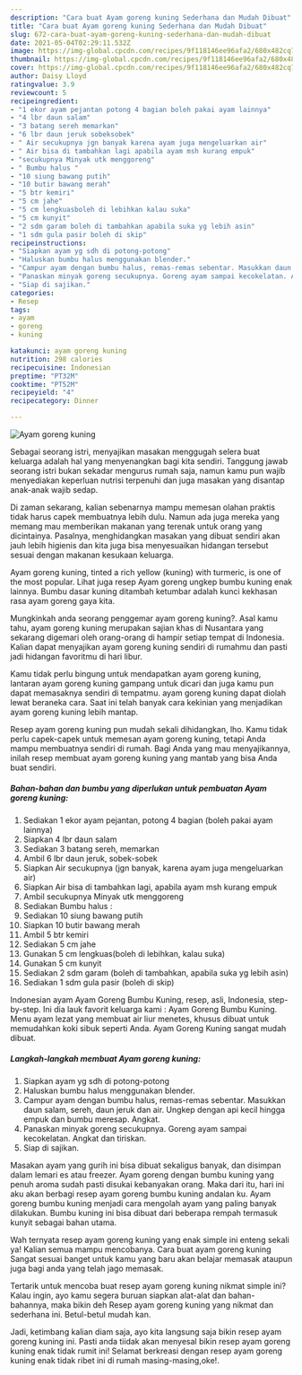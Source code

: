 ```yaml
---
description: "Cara buat Ayam goreng kuning Sederhana dan Mudah Dibuat"
title: "Cara buat Ayam goreng kuning Sederhana dan Mudah Dibuat"
slug: 672-cara-buat-ayam-goreng-kuning-sederhana-dan-mudah-dibuat
date: 2021-05-04T02:29:11.532Z
image: https://img-global.cpcdn.com/recipes/9f118146ee96afa2/680x482cq70/ayam-goreng-kuning-foto-resep-utama.jpg
thumbnail: https://img-global.cpcdn.com/recipes/9f118146ee96afa2/680x482cq70/ayam-goreng-kuning-foto-resep-utama.jpg
cover: https://img-global.cpcdn.com/recipes/9f118146ee96afa2/680x482cq70/ayam-goreng-kuning-foto-resep-utama.jpg
author: Daisy Lloyd
ratingvalue: 3.9
reviewcount: 5
recipeingredient:
- "1 ekor ayam pejantan potong 4 bagian boleh pakai ayam lainnya"
- "4 lbr daun salam"
- "3 batang sereh memarkan"
- "6 lbr daun jeruk sobeksobek"
- " Air secukupnya jgn banyak karena ayam juga mengeluarkan air"
- " Air bisa di tambahkan lagi apabila ayam msh kurang empuk"
- "secukupnya Minyak utk menggoreng"
- " Bumbu halus "
- "10 siung bawang putih"
- "10 butir bawang merah"
- "5 btr kemiri"
- "5 cm jahe"
- "5 cm lengkuasboleh di lebihkan kalau suka"
- "5 cm kunyit"
- "2 sdm garam boleh di tambahkan apabila suka yg lebih asin"
- "1 sdm gula pasir boleh di skip"
recipeinstructions:
- "Siapkan ayam yg sdh di potong-potong"
- "Haluskan bumbu halus menggunakan blender."
- "Campur ayam dengan bumbu halus, remas-remas sebentar. Masukkan daun salam, sereh, daun jeruk dan air. Ungkep dengan api kecil hingga empuk dan bumbu meresap. Angkat."
- "Panaskan minyak goreng secukupnya. Goreng ayam sampai kecokelatan. Angkat dan tiriskan."
- "Siap di sajikan."
categories:
- Resep
tags:
- ayam
- goreng
- kuning

katakunci: ayam goreng kuning 
nutrition: 298 calories
recipecuisine: Indonesian
preptime: "PT32M"
cooktime: "PT52M"
recipeyield: "4"
recipecategory: Dinner

---
```



![Ayam goreng kuning](https://img-global.cpcdn.com/recipes/9f118146ee96afa2/680x482cq70/ayam-goreng-kuning-foto-resep-utama.jpg)

Sebagai seorang istri, menyajikan masakan menggugah selera buat keluarga adalah hal yang menyenangkan bagi kita sendiri. Tanggung jawab seorang istri bukan sekadar mengurus rumah saja, namun kamu pun wajib menyediakan keperluan nutrisi terpenuhi dan juga masakan yang disantap anak-anak wajib sedap.

Di zaman  sekarang, kalian sebenarnya mampu memesan olahan praktis tidak harus capek membuatnya lebih dulu. Namun ada juga mereka yang memang mau memberikan makanan yang terenak untuk orang yang dicintainya. Pasalnya, menghidangkan masakan yang dibuat sendiri akan jauh lebih higienis dan kita juga bisa menyesuaikan hidangan tersebut sesuai dengan makanan kesukaan keluarga. 

Ayam goreng kuning, tinted a rich yellow (kuning) with turmeric, is one of the most popular. Lihat juga resep Ayam goreng ungkep bumbu kuning enak lainnya. Bumbu dasar kuning ditambah ketumbar adalah kunci kekhasan rasa ayam goreng gaya kita.

Mungkinkah anda seorang penggemar ayam goreng kuning?. Asal kamu tahu, ayam goreng kuning merupakan sajian khas di Nusantara yang sekarang digemari oleh orang-orang di hampir setiap tempat di Indonesia. Kalian dapat menyajikan ayam goreng kuning sendiri di rumahmu dan pasti jadi hidangan favoritmu di hari libur.

Kamu tidak perlu bingung untuk mendapatkan ayam goreng kuning, lantaran ayam goreng kuning gampang untuk dicari dan juga kamu pun dapat memasaknya sendiri di tempatmu. ayam goreng kuning dapat diolah lewat beraneka cara. Saat ini telah banyak cara kekinian yang menjadikan ayam goreng kuning lebih mantap.

Resep ayam goreng kuning pun mudah sekali dihidangkan, lho. Kamu tidak perlu capek-capek untuk memesan ayam goreng kuning, tetapi Anda mampu membuatnya sendiri di rumah. Bagi Anda yang mau menyajikannya, inilah resep membuat ayam goreng kuning yang mantab yang bisa Anda buat sendiri.

<!--inarticleads1-->

##### Bahan-bahan dan bumbu yang diperlukan untuk pembuatan Ayam goreng kuning:

1. Sediakan 1 ekor ayam pejantan, potong 4 bagian (boleh pakai ayam lainnya)
1. Siapkan 4 lbr daun salam
1. Sediakan 3 batang sereh, memarkan
1. Ambil 6 lbr daun jeruk, sobek-sobek
1. Siapkan  Air secukupnya (jgn banyak, karena ayam juga mengeluarkan air)
1. Siapkan  Air bisa di tambahkan lagi, apabila ayam msh kurang empuk
1. Ambil secukupnya Minyak utk menggoreng
1. Sediakan  Bumbu halus :
1. Sediakan 10 siung bawang putih
1. Siapkan 10 butir bawang merah
1. Ambil 5 btr kemiri
1. Sediakan 5 cm jahe
1. Gunakan 5 cm lengkuas(boleh di lebihkan, kalau suka)
1. Gunakan 5 cm kunyit
1. Sediakan 2 sdm garam (boleh di tambahkan, apabila suka yg lebih asin)
1. Sediakan 1 sdm gula pasir (boleh di skip)


Indonesian ayam Ayam Goreng Bumbu Kuning, resep, asli, Indonesia, step-by-step. Ini dia lauk favorit keluarga kami : Ayam Goreng Bumbu Kuning. Menu ayam lezat yang membuat air liur menetes, khusus dibuat untuk memudahkan koki sibuk seperti Anda. Ayam Goreng Kuning sangat mudah dibuat. 

<!--inarticleads2-->

##### Langkah-langkah membuat Ayam goreng kuning:

1. Siapkan ayam yg sdh di potong-potong
1. Haluskan bumbu halus menggunakan blender.
1. Campur ayam dengan bumbu halus, remas-remas sebentar. Masukkan daun salam, sereh, daun jeruk dan air. Ungkep dengan api kecil hingga empuk dan bumbu meresap. Angkat.
1. Panaskan minyak goreng secukupnya. Goreng ayam sampai kecokelatan. Angkat dan tiriskan.
1. Siap di sajikan.


Masakan ayam yang gurih ini bisa dibuat sekaligus banyak, dan disimpan dalam lemari es atau freezer. Ayam goreng dengan bumbu kuning yang penuh aroma sudah pasti disukai kebanyakan orang. Maka dari itu, hari ini aku akan berbagi resep ayam goreng bumbu kuning andalan ku. Ayam goreng bumbu kuning menjadi cara mengolah ayam yang paling banyak dilakukan. Bumbu kuning ini bisa dibuat dari beberapa rempah termasuk kunyit sebagai bahan utama. 

Wah ternyata resep ayam goreng kuning yang enak simple ini enteng sekali ya! Kalian semua mampu mencobanya. Cara buat ayam goreng kuning Sangat sesuai banget untuk kamu yang baru akan belajar memasak ataupun juga bagi anda yang telah jago memasak.

Tertarik untuk mencoba buat resep ayam goreng kuning nikmat simple ini? Kalau ingin, ayo kamu segera buruan siapkan alat-alat dan bahan-bahannya, maka bikin deh Resep ayam goreng kuning yang nikmat dan sederhana ini. Betul-betul mudah kan. 

Jadi, ketimbang kalian diam saja, ayo kita langsung saja bikin resep ayam goreng kuning ini. Pasti anda tiidak akan menyesal bikin resep ayam goreng kuning enak tidak rumit ini! Selamat berkreasi dengan resep ayam goreng kuning enak tidak ribet ini di rumah masing-masing,oke!.

